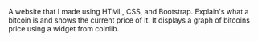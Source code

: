 A website that I made using HTML, CSS, and Bootstrap. Explain's what a bitcoin is and shows the current price of it. It displays a graph of bitcoins price using a widget from coinlib.
